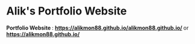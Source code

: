# Alik's Portfolio Website

<b> Portfolio Website </b> : <b> https://alikmon88.github.io/alikmon88.github.io/ </b> or <b> https://alikmon88.github.io/ </b> 
